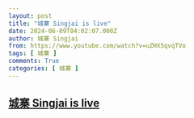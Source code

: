 ```yaml
---
layout: post
title: "城寨 Singjai is live"
date: 2024-06-09T04:02:07.000Z
author: 城寨 Singjai
from: https://www.youtube.com/watch?v=uZHX5qvqTVo
tags: [ 城寨 ]
comments: True
categories: [ 城寨 ]
---
```

<!--1717905727000-->
[城寨 Singjai is live](https://www.youtube.com/watch?v=uZHX5qvqTVo)
------

<div>

</div>

